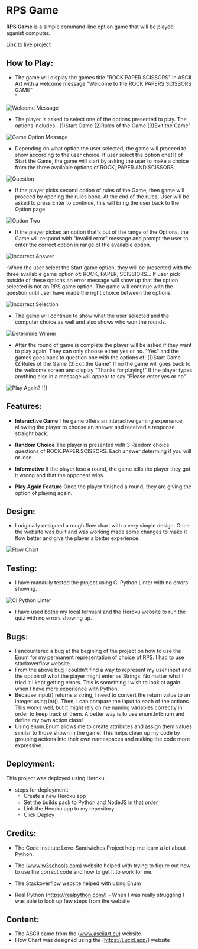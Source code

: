 # **RPS Game**

**RPS Game** is a simple command-line option game that will be played aganist computer. 

[Link to live project](https://rock-paper-34a789df3127.herokuapp.com/)

## How to Play:

- The game will display the games title "ROCK PAPER SCISSORS" in ASCII Art with a welcome message "Welcome to the ROCK PAPERS SCISSORS GAME"                                                           
                                                                                                                                            "

![Welcome Message](assets/screenshots/homepaage.png)

- The player is asked to select one of the options presented to play. The options includes.. 
(1)Start Game 
(2)Rules of the Game
(3)Exit the Game"

![Game Option Message](assets/screenshots/options.png)

- Depending on what option the user selected, the game will proceed to show according to the user choice. If user select the option one(1) of Start the Game, the game will start by asking the user to make a choice from the three available options of ROCK, PAPER AND SCISSORS.

![Question](assets/screenshots/start_game_option.png)

- If the player picks second option of rules of the Game, then game will proceed by opening the rules book. At the end of the rules, User will be asked to press Enter to continue, this will bring the user back to the Option page. 

![Option Two](assets/screenshots/rules.png)

- If the player picked an option that's out of the range of the Options, the Game will respond with "Invalid error" message and prompt the user to enter the correct option in range of the available option.

![Incorrect Answer](assets/screenshots/invalid_options) 

-When the user select the Start game option, they will be presented with the three available game option of: ROCK, PAPER, SCISSIORS... If user pick outside of these options an error message will show up that the option selected is not an RPS game option. The game will continue with the question until user have made the right choice between the options

![Incorrect Selection](assets/screenshots/invalid_rps_game.png)

- The game will continue to show what the user selected and the computer choice as well and also shows who won the rounds. 

![Determine Winner ](assets/screenshots/determine_winner.png)

- After the round of game is complete the player will be asked if they want to play again. They can only choose either yes or no. "Yes" and the games goes back to question one with the options of:
(1)Start Game 
(2)Rules of the Game
(3)Exit the Game"
If no the game will goes back to the welcome screen and display "Thanks for playing!" If the player types anything else in a message will appear to say "Please enter yes or no"

![Play Again?](assets/screenshots/play_again.png)
![]

## Features:

- **Interactive Game** The game offers an interactive gaming experience, allowing the player to choose an answer and received a response straight back. 

- **Random Choice** The player is presented with 3 Random choice questions of ROCK.PAPER.SCISSORS. Each answer determing if you will or lose. 

- **Informative** If the player lose a round, the game tells the player they got it wrong and that the opponent wins. 

- **Play Again Feature** Once the player finished a round, they are giving the option of playing again. 

## Design:

- I originally designed a rough flow chart with a very simple design. Once the website was built and was working made some changes to make it flow better and give the player a better experience. 

![Flow Chart](assets/screenshots/flowchart.png)

## Testing:

- I have manaully tested the project using CI Python Linter with no errors showing. 

![CI Python Linter](assets/screenshots/ci_linter.png)

- I have used bothe my local termianl and the Heroku website to run the quiz with no errors showing up. 

## Bugs:

- I encountered a bug at the begining of the project on how to use the Enum for my permanent representation of choice of RPS. I had to use stackoverflow website.
- From the above bug I couldn't find a way to represent my user input and the option of what the player might enter as Strings. No matter what  I tried it I kept getting errors. This is something I wish to look at again when I have more experience with Python.
- Because input() returns a string, I need to convert the return value to an integer using int(). Then, I can compare the input to each of the actions. This works well, but it might rely on me naming variables correctly in order to keep track of them. A better way is to use enum.IntEnum and define my own action class!
- Using enum.Enum allows me to create attributes and assign them values similar to those shown in the game. This helps clean up my code by grouping actions into their own namespaces and making the code more expressive.

## Deployment:

This project was deployed using Heroku. 
- steps for deployment:
    - Create a new Heroku app
    - Set the builds pack to Python and NodeJS in that order
    - Link the Heroku app to my repository
    - Click Deploy

## Credits:

- The Code Institute Love-Sandwiches Project help me learn a lot about Python. 

- The (www.w3schools.com) website helped with trying to figure out how to use the correct code and how to get it to work for me.
- The Stackoverflow website helped with using Enum

- Real Python (https://realpython.com/) - When I was really struggling I was able to  look up few steps from the website 

## Content:

- The ASCII came from the (www.asciiart.eu) website. 
- Flow Chart was designed using the (https://Lucid.app/) website
